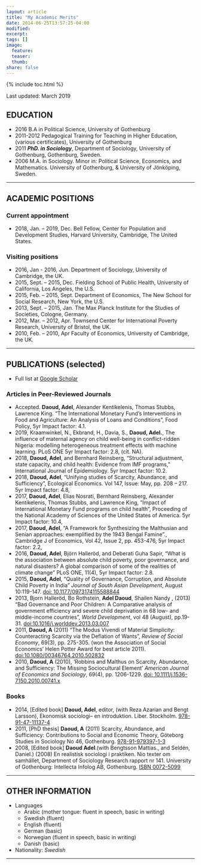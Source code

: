 ```yaml
---
layout: article
title: "My Academic Merits"
date: 2014-06-25T13:57:25-04:00
modified:
excerpt:
tags: []
image:
  feature:
  teaser:
  thumb:
share: false
---
```



{% include toc.html %}

Last updated: March 2019

## EDUCATION
* 2016 B.A in Political Science, University of Gothenburg
* 2011-2012	Pedagogical Training for Teaching in Higher Education, (various certificates), University of Gothenburg
* 2011	***PhD. in Sociology***, Department of Sociology, University of Gothenburg, Gothenburg, Sweden.
* 2006	M.A. in Sociology. Minor in: Political Science, Economics, and Mathematics. University of Gothenburg, & University of Jönköping, Sweden.  


---

## ACADEMIC POSITIONS

### Current appointment
* 2018, Jan. – 2019, Dec.	Bell Fellow, Center for Population and Development Studies,  Harvard University, Cambridge, The United States.

### Visiting positions
* 2016, Jan - 2016, Jun. Department of Sociology, University of Cambridge, the UK. 
* 2015, Sept. – 2015, Dec. 	Fielding School of Public Health, University of California, Los Angeles, the U.S. 
* 2015, Feb. – 2015, Sept.	Department of Economics, The New School for Social Research, New York, the U.S. 
* 2013, Sept. – 2015, Jan.	The Max Planck Institute for the Studies of Societies, Cologne, Germany. 
* 2012, Mar. – 2012, Apr.	Townsend Center for International Poverty Research, University of Bristol, the UK. 
* 2010, Feb. – 2010, Apr	Faculty of Economics, University of Cambridge, the UK. 

---

## PUBLICATIONS (selected)
* Full list at [Google Scholar](https://scholar.google.se/citations?user=iCDKhFsAAAAJ&hl=sv)

### Articles in Peer-Reviewed Journals

* Accepted. **Daoud, Adel**, Alexander Kentikelenis, Thomas Stubbs, Lawrence King. “The International Monetary Fund’s Interventions in Food and Agriculture: An Analysis of Loans and Conditions”, Food Policy, 5yr Impact factor: 4.1.
* 2019, Kraamwinkel, N., Ekbrand, H., Davia, S., **Daoud, Adel.**, The influence of maternal agency on child well-being in conflict-ridden Nigeria: modelling heterogeneous treatment effects with machine learning. PLoS ONE 5yr Impact factor: 2.8, (cit. NA). 
* 2018, **Daoud, Adel**, and Bernhard Reinsberg, “Structural adjustment, state capacity, and child health: Evidence from IMF programs,” International Journal of Epidemiology. 5yr Impact factor: 10.2.
* 2018, **Daoud, Adel**, “Unifying studies of Scarcity, Abundance, and Sufficiency”, Ecological Economics. Vol 147, Issue: May, pp. 208 – 217. 5yr Impact factor: 4.8,
* 2017, **Daoud, Adel**, Elias Nosrati, Bernhard Reinsberg, Alexander Kentikelenis, Thomas Stubbs, and Lawrence King, ”Impact of International Monetary Fund programs on child health“, Proceeding of the National Academy of Sciences of the United States of America. 5yr Impact factor: 10.4,
* 2017, **Daoud, Adel**, “A Framework for Synthesizing the Malthusian and Senian approaches: exemplified by the 1943 Bengal Famine”., Cambridge J of Economics, Vol 42, Issue 2, pp. 453-476, 5yr Impact factor: 2.2, 
* 2016, **Daoud, Adel**, Björn Halleröd, and Deberati Guha Sapir, “What is the association between absolute child poverty, poor governance, and natural disasters? A global comparison of some of the realities of climate change” PLoS ONE, 11(4),  5yr Impact factor: 2.8.
* 2015,	**Daoud, Adel**, “Quality of Governance, Corruption, and Absolute Child Poverty in India” *Journal of South Asian Development*, August 10:119-147. [doi: 10.1177/0973174115588844](http://sad.sagepub.com/content/10/2/148.abstract)
* 2013,	Bjorn Halleröd, Bo Rothstein, **Adel Daoud**, Shailen Nandy , (2013) “Bad Governance and Poor Children: A Comparative analysis of government efficiency and severe child deprivation in 68 low- and middle-income countries”, *World Development*, vol 48 (August), pp.19-31. [doi:10.1016/j.worlddev.2013.03.007](http://www.sciencedirect.com/science/article/pii/S0305750X13000831)
* 2011,	**Daoud, A** (2011) “The Modus Vivendi of Material Simplicity: Counteracting Scarcity via the Deflation of Wants”, *Review of Social Economy*, 69(3), pp. 275-305. (won the Association of Social Economics’ Helen Potter Award for best article 2011). [doi:10.1080/00346764.2010.502832](http://www.tandfonline.com/doi/abs/10.1080/00346764.2010.502832)
* 2010,	**Daoud, A** (2010), ‘Robbins and Malthus on Scarcity, Abundance, and Sufficiency:  The Missing Sociocultural Element’ *American Journal of Economics and Sociology*, 69(4), pp. 1206-1229. [doi: 10.1111/j.1536-7150.2010.00741.x](http://onlinelibrary.wiley.com/doi/10.1111/j.1536-7150.2010.00741.x/full)


### Books
* 2014,	[Edited book] **Daoud, Adel**, editor, (with Reza Azarian and Bengt Larsson), Ekonomisk sociologi– en introduktion. Liber. Stockholm. [978-91-47-11137-4](https://www.liber.se/Hogskola/Ekonomi/Ovrigt/Ekonomisk-historia/Ekonomisk-sociologi/)
* 2011,	[PhD thesis] **Daoud, A** (2011) Scarcity, Abundance, and Sufficiency: Contributions to Social and Economic Theory, Göteborg Studies in Sociology No 46, Gothenburg. [978-91-979397-1-3](https://gupea.ub.gu.se/handle/2077/24686?locale=sv)
* 2008,	[Edited book] **Daoud Adel**.(with Bengtsson Mattias., and Seldén, Daniel.) (2008) En realistisk sociologi i praktiken. Nio texter om samhället, Department of Sociology Research rapport nr 141. University of Gothenburg: Intellecta Infolog AB, Gothenburg. [ISBN 0072-5099](http://gup.ub.gu.se/publication/99511-en-realistisk-sociologi-i-praktiken-nio-texter-om-samhallet)



---

## OTHER INFORMATION
* Languages	
  * Arabic (mother tongue: fluent in speech, basic in writing)
  * Swedish (fluent)
  * English (fluent)
  * German (basic)
  * Norwegian (fluent in speech, basic in writing)
  * Danish (basic)
* Nationality:	*Swedish*


---



